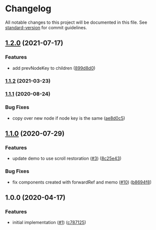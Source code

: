 # Changelog

All notable changes to this project will be documented in this file. See [standard-version](https://github.com/conventional-changelog/standard-version) for commit guidelines.

## [1.2.0](https://github.com/moxystudio/react-page-swapper/compare/v1.1.2...v1.2.0) (2021-07-17)


### Features

* add prevNodeKey to children ([899d8d0](https://github.com/moxystudio/react-page-swapper/commit/899d8d0f19bbe0d3bf15bfbdbc0e894cef09ff52))

### [1.1.2](https://github.com/moxystudio/react-page-swapper/compare/v1.1.1...v1.1.2) (2021-03-23)

### [1.1.1](https://github.com/moxystudio/react-page-swapper/compare/v1.1.0...v1.1.1) (2020-08-24)


### Bug Fixes

* copy over new node if node key is the same ([ae8d0c5](https://github.com/moxystudio/react-page-swapper/commit/ae8d0c5910315b2f994fd0c8b02e2f48774807fd))

## [1.1.0](https://github.com/moxystudio/react-page-swapper/compare/v1.0.0...v1.1.0) (2020-07-29)


### Features

* update demo to use scroll restoration ([#3](https://github.com/moxystudio/react-page-swapper/issues/3)) ([8c25e43](https://github.com/moxystudio/react-page-swapper/commit/8c25e43f166aa601892f38ba8aba36348568cf5b))


### Bug Fixes

* fix components created with forwardRef and memo ([#10](https://github.com/moxystudio/react-page-swapper/issues/10)) ([b8694f8](https://github.com/moxystudio/react-page-swapper/commit/b8694f89dcbb65e1a32ea6d5a8e9018bedecc5c3))

## 1.0.0 (2020-04-17)


### Features

* initial implementation ([#1](https://github.com/moxystudio/react-page-swapper/issues/1)) ([c787125](https://github.com/moxystudio/react-page-swapper/commit/c787125f332e94d8b2208b79555d73b77efbad20))

